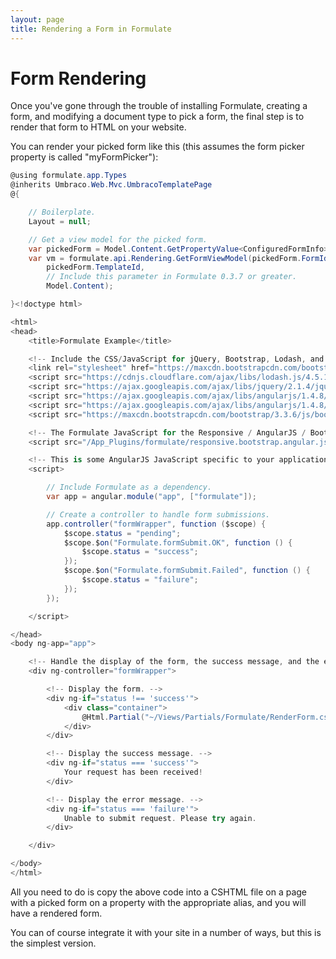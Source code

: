 ```yaml
---
layout: page
title: Rendering a Form in Formulate
---
```


# Form Rendering
Once you've gone through the trouble of installing Formulate, creating a form, and modifying a document type to pick a form, the final step is to render that form to HTML on your website.

You can render your picked form like this (this assumes the form picker property is called "myFormPicker"):

```csharp
@using formulate.app.Types
@inherits Umbraco.Web.Mvc.UmbracoTemplatePage
@{

    // Boilerplate.
    Layout = null;

    // Get a view model for the picked form.
    var pickedForm = Model.Content.GetPropertyValue<ConfiguredFormInfo>("myFormPicker");
    var vm = formulate.api.Rendering.GetFormViewModel(pickedForm.FormId, pickedForm.LayoutId,
        pickedForm.TemplateId,
        // Include this parameter in Formulate 0.3.7 or greater.
        Model.Content);

}<!doctype html>

<html>
<head>
    <title>Formulate Example</title>

    <!-- Include the CSS/JavaScript for jQuery, Bootstrap, Lodash, and AngularJS. -->
    <link rel="stylesheet" href="https://maxcdn.bootstrapcdn.com/bootstrap/3.3.6/css/bootstrap.min.css" />
    <script src="https://cdnjs.cloudflare.com/ajax/libs/lodash.js/4.5.1/lodash.min.js"></script>
    <script src="https://ajax.googleapis.com/ajax/libs/jquery/2.1.4/jquery.min.js"></script>
    <script src="https://ajax.googleapis.com/ajax/libs/angularjs/1.4.8/angular.min.js"></script>
    <script src="https://ajax.googleapis.com/ajax/libs/angularjs/1.4.8/angular-messages.min.js"></script>
    <script src="https://maxcdn.bootstrapcdn.com/bootstrap/3.3.6/js/bootstrap.min.js" integrity="sha384-0mSbJDEHialfmuBBQP6A4Qrprq5OVfW37PRR3j5ELqxss1yVqOtnepnHVP9aJ7xS" crossorigin="anonymous"></script>

    <!-- The Formulate JavaScript for the Responsive / AngularJS / Bootstrap form template. -->
    <script src="/App_Plugins/formulate/responsive.bootstrap.angular.js"></script>

    <!-- This is some AngularJS JavaScript specific to your application. -->
    <script>

        // Include Formulate as a dependency.
        var app = angular.module("app", ["formulate"]);

        // Create a controller to handle form submissions.
        app.controller("formWrapper", function ($scope) {
            $scope.status = "pending";
            $scope.$on("Formulate.formSubmit.OK", function () {
                $scope.status = "success";
            });
            $scope.$on("Formulate.formSubmit.Failed", function () {
                $scope.status = "failure";
            });
        });

    </script>

</head>
<body ng-app="app">

    <!-- Handle the display of the form, the success message, and the error message. -->
    <div ng-controller="formWrapper">

        <!-- Display the form. -->
        <div ng-if="status !== 'success'">
            <div class="container">
                @Html.Partial("~/Views/Partials/Formulate/RenderForm.cshtml", vm)
            </div>
        </div>

        <!-- Display the success message. -->
        <div ng-if="status === 'success'">
            Your request has been received!
        </div>

        <!-- Display the error message. -->
        <div ng-if="status === 'failure'">
            Unable to submit request. Please try again.
        </div>

    </div>

</body>
</html>
```

All you need to do is copy the above code into a CSHTML file on a page with a picked form on a property with the appropriate alias, and you will have a rendered form.

You can of course integrate it with your site in a number of ways, but this is the simplest version.